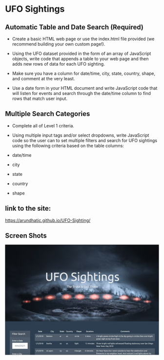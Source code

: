 # UFO Sightings

## Automatic Table and Date Search (Required)

* Create a basic HTML web page or use the index.html file provided (we recommend building your own custom page!).


* Using the UFO dataset provided in the form of an array of JavaScript objects, write code that appends a table to your web page and then adds new rows of data for each UFO sighting.

* Make sure you have a column for date/time, city, state, country, shape, and comment at the very least.


* Use a date form in your HTML document and write JavaScript code that will listen for events and search through the date/time column to find rows that match user input.

## Multiple Search Categories

* Complete all of Level 1 criteria.

* Using multiple input tags and/or select dropdowns, write JavaScript code so the user can to set multiple filters and search for UFO sightings using the following criteria based on the table columns:

 * date/time
 * city
 * state
 * country
 * shape

## link to the site:

https://arundhatic.github.io/UFO-Sighting/

## Screen Shots

![](screen_shot/ScreenShot_1.png)
